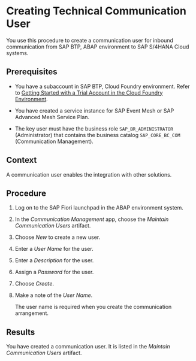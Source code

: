 <!-- loio576291c1fa6244ae80c0c06e1e8d108b -->

# Creating Technical Communication User

You use this procedure to create a communication user for inbound communication from SAP BTP, ABAP environment to SAP S/4HANA Cloud systems.



<a name="loio576291c1fa6244ae80c0c06e1e8d108b__prereq_dp2_blh_dbb"/>

## Prerequisites

-   You have a subaccount in SAP BTP, Cloud Foundry environment. Refer to [Getting Started with a Trial Account in the Cloud Foundry Environment](https://help.sap.com/docs/BTP/65de2977205c403bbc107264b8eccf4b/e50ab7b423f04a8db301d7678946626e.html).

-   You have created a service instance for SAP Event Mesh or SAP Advanced Mesh Service Plan.

-   The key user must have the business role `SAP_BR_ADMINISTRATOR` \(Administrator\) that contains the business catalog `SAP_CORE_BC_COM` \(Communication Management\).




## Context

A communication user enables the integration with other solutions.



## Procedure

1.  Log on to the SAP Fiori launchpad in the ABAP environment system.

2.  In the *Communication Management* app, choose the *Maintain Communication Users* artifact.

3.  Choose *New* to create a new user.

4.  Enter a *User Name* for the user.

5.  Enter a *Description* for the user.

6.  Assign a *Password* for the user.

7.  Choose *Create*.

8.  Make a note of the *User Name*.

    The user name is required when you create the communication arrangement.




## Results

You have created a communication user. It is listed in the *Maintain Communication Users* artifact.

